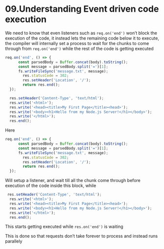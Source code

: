 # 09.Understanding Event driven code execution

We need to know that even listeners such as `req.on('end')` won’t block the execution of the code, it instead lets the remaining code below it to execute, the compiler will internally set a process to wait for the chunks to come through from `req.on('end')` while the rest of the code is getting executed

```jsx
req.on('end', () => {
      const parsedBody = Buffer.concat(body).toString();
      const message = parsedBody.split('=')[1];
      fs.writeFileSync('message.txt', message);
	    res.statusCode = 302;
	    res.setHeader('Location', '/');
	    return res.end();
  });

  res.setHeader('Content-Type', 'text/html');
  res.write('<html>');
  res.write('<head><title>My First Page</title><head>');
  res.write('<body><h1>Hello from my Node.js Server!</h1></body>');
  res.write('</html>');
  res.end();
```

Here 

```jsx
req.on('end', () => {
      const parsedBody = Buffer.concat(body).toString();
      const message = parsedBody.split('=')[1];
      fs.writeFileSync('message.txt', message);
	    res.statusCode = 302;
	    res.setHeader('Location', '/');
	    return res.end();
  });
```

Will setup a listener, and wait till all the chunk come through before execution of the code inside this block, while

```jsx
 res.setHeader('Content-Type', 'text/html');
  res.write('<html>');
  res.write('<head><title>My First Page</title><head>');
  res.write('<body><h1>Hello from my Node.js Server!</h1></body>');
  res.write('</html>');
  res.end();
```

This starts getting executed while `res.on('end')` is waiting

This is done so that requests don’t take forever to process and instead runs parallely